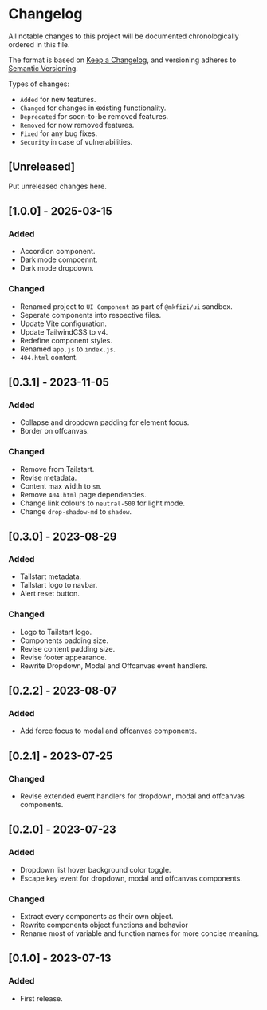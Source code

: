 # Changelog
All notable changes to this project will be documented chronologically ordered
in this file.

The format is based on [Keep a Changelog](https://keepachangelog.com/en/1.0.0/),
and versioning adheres to [Semantic Versioning](https://semver.org/spec/v2.0.0.html).

Types of changes:
* `Added` for new features.
* `Changed` for changes in existing functionality.
* `Deprecated` for soon-to-be removed features.
* `Removed` for now removed features.
* `Fixed` for any bug fixes.
* `Security` in case of vulnerabilities.

## [Unreleased]
Put unreleased changes here.

## [1.0.0] - 2025-03-15
### Added
- Accordion component.
- Dark mode compoennt.
- Dark mode dropdown.

### Changed
- Renamed project to `UI Component` as part of `@mkfizi/ui` sandbox.
- Seperate components into respective files.
- Update Vite configuration.
- Update TailwindCSS to v4.
- Redefine component styles.
- Renamed `app.js` to `index.js`.
- `404.html` content.

## [0.3.1] - 2023-11-05
### Added
- Collapse and dropdown padding for element focus.
- Border on offcanvas.

### Changed
- Remove from Tailstart.
- Revise metadata.
- Content max width to `sm`.
- Remove `404.html` page dependencies.
- Change link colours to `neutral-500` for light mode.
- Change `drop-shadow-md` to `shadow`.

## [0.3.0] - 2023-08-29
### Added
- Tailstart metadata.
- Tailstart logo to navbar.
- Alert reset button.

### Changed
- Logo to Tailstart logo.
- Components padding size.
- Revise content padding size.
- Revise footer appearance.
- Rewrite Dropdown, Modal and Offcanvas event handlers.

## [0.2.2] - 2023-08-07
### Added
- Add force focus to modal and offcanvas components.

## [0.2.1] - 2023-07-25
### Changed
- Revise extended event handlers for dropdown, modal and offcanvas components.

## [0.2.0] - 2023-07-23
### Added
- Dropdown list hover background color toggle.
- Escape key event for dropdown, modal and offcanvas components.

### Changed
- Extract every components as their own object.
- Rewrite components object functions and behavior
- Rename most of variable and function names for more concise meaning.

## [0.1.0] - 2023-07-13
### Added
- First release.